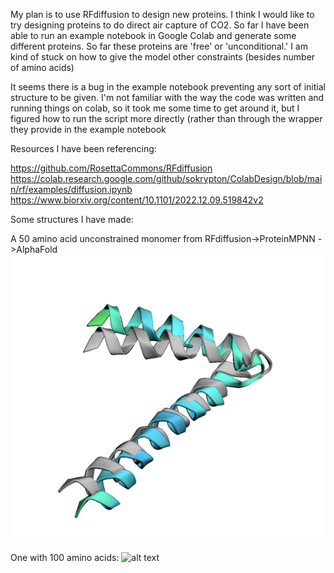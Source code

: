 My plan is to use RFdiffusion to design new proteins. I think I would like to try designing proteins to do direct air capture of CO2. So far I have been able to run an example notebook in Google Colab and generate some different proteins. So far these proteins are 'free' or 'unconditional.' I am kind of stuck on how to give the model other constraints (besides number of amino acids)

It seems there is a bug in the example notebook preventing any sort of initial structure to be given. I'm not familiar with the way the code was written and running things on colab, so it took me some time to get around it, but I figured how to run the script more directly (rather than through the wrapper they provide in the example notebook

Resources I have been referencing:

https://github.com/RosettaCommons/RFdiffusion
https://colab.research.google.com/github/sokrypton/ColabDesign/blob/main/rf/examples/diffusion.ipynb
https://www.biorxiv.org/content/10.1101/2022.12.09.519842v2


Some structures I have made:

A 50 amino acid unconstrained monomer from RFdiffusion->ProteinMPNN ->AlphaFold
![alt text](https://github.com/andrew-pike-th/CHEM101.6/blob/main/project_update/50AA_free.png)

One with 100 amino acids:
![alt text]([http://url/to/img.png](https://github.com/andrew-pike-th/CHEM101.6/blob/main/project_update/100AA_free.png))
